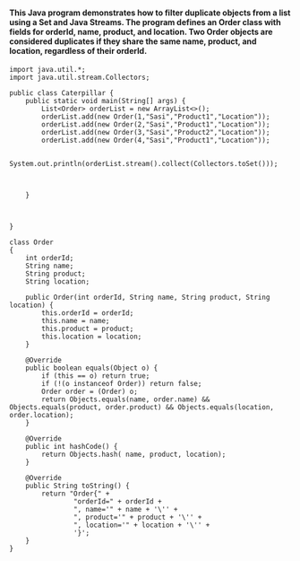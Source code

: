 #### This Java program demonstrates how to filter duplicate objects from a list using a Set and Java Streams. The program defines an Order class with fields for orderId, name, product, and location. Two Order objects are considered duplicates if they share the same name, product, and location, regardless of their orderId.

```
import java.util.*;
import java.util.stream.Collectors;

public class Caterpillar {
    public static void main(String[] args) {
        List<Order> orderList = new ArrayList<>();
        orderList.add(new Order(1,"Sasi","Product1","Location"));
        orderList.add(new Order(2,"Sasi","Product1","Location"));
        orderList.add(new Order(3,"Sasi","Product2","Location"));
        orderList.add(new Order(4,"Sasi","Product1","Location"));

       System.out.println(orderList.stream().collect(Collectors.toSet()));



    }



}

class Order
{
    int orderId;
    String name;
    String product;
    String location;

    public Order(int orderId, String name, String product, String location) {
        this.orderId = orderId;
        this.name = name;
        this.product = product;
        this.location = location;
    }

    @Override
    public boolean equals(Object o) {
        if (this == o) return true;
        if (!(o instanceof Order)) return false;
        Order order = (Order) o;
        return Objects.equals(name, order.name) && Objects.equals(product, order.product) && Objects.equals(location, order.location);
    }

    @Override
    public int hashCode() {
        return Objects.hash( name, product, location);
    }

    @Override
    public String toString() {
        return "Order{" +
                "orderId=" + orderId +
                ", name='" + name + '\'' +
                ", product='" + product + '\'' +
                ", location='" + location + '\'' +
                '}';
    }
}
```